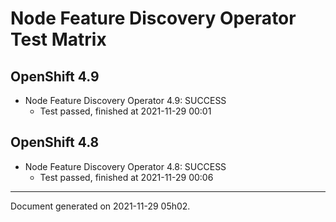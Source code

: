 
Node Feature Discovery Operator Test Matrix
===========================================

OpenShift 4.9
-------------


* Node Feature Discovery Operator 4.9: SUCCESS
  - Test passed, finished at 2021-11-29 00:01

OpenShift 4.8
-------------


* Node Feature Discovery Operator 4.8: SUCCESS
  - Test passed, finished at 2021-11-29 00:06

---
Document generated on 2021-11-29 05h02.
